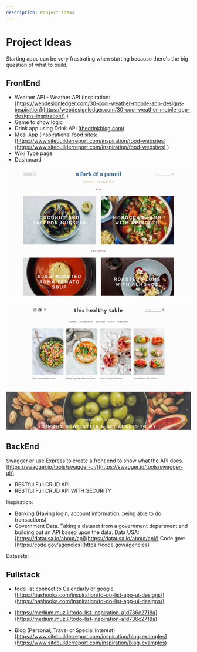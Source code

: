 ```yaml
---
description: Project Ideas
---
```


# Project Ideas

Starting apps can be very frustrating when starting because there's the big question of what to build.

## FrontEnd

* Weather API - Weather API  \(inspiration: [https://webdesignledger.com/30-cool-weather-mobile-app-designs-inspiration](https://webdesignledger.com/30-cool-weather-mobile-app-designs-inspiration/) \) 
* Game to show logic
* Drink app using Drink API \([thedrinkblog.com](https://thedrinkblog.com/)\) 
* Meal App  \(inspirational food sites: [https://www.sitebuilderreport.com/inspiration/food-websites](https://www.sitebuilderreport.com/inspiration/food-websites) \) 
* Wiki Type page
* Dashboard

![](.gitbook/assets/forkand.jpeg)

![](.gitbook/assets/table.jpeg)

## BackEnd

Swagger or use Express to create a front end to show what the API does.  
[https://swagger.io/tools/swagger-ui/](https://swagger.io/tools/swagger-ui/)

* RESTful Full CRUD API
* RESTful Full CRUD API WITH SECURITY

Inspiration:

* Banking \(Having login, account information, being able to do transactions\)
* Government Data. Taking a dataset from a government department and building out an API based upon the data. Data USA: [https://datausa.io/about/api](https://datausa.io/about/api/) Code.gov: [https://code.gov/agencies](https://code.gov/agencies)







Datasets:



## Fullstack



* todo list connect to Calendarly or google [https://bashooka.com/inspiration/to-do-list-app-ui-designs/](https://bashooka.com/inspiration/to-do-list-app-ui-designs/)
* [https://medium.muz.li/todo-list-inspiration-a1d736c2718a](https://medium.muz.li/todo-list-inspiration-a1d736c2718a)



* Blog \(Personal, Travel or Special Interest\) [https://www.sitebuilderreport.com/inspiration/blog-examples](https://www.sitebuilderreport.com/inspiration/blog-examples)

